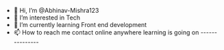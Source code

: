 - 👋 Hi, I’m @Abhinav-Mishra123
- 👀 I’m interested in Tech
- 🌱 I’m currently learning Front end development
- 📫 How to reach me contact online anywhere
learning is going on ---------------

<!---
Abhinav-Mishra123/Abhinav-Mishra123 is a ✨ special ✨ repository because its `README.md` (this file) appears on your GitHub profile.
You can click the Preview link to take a look at your changes.
--->
